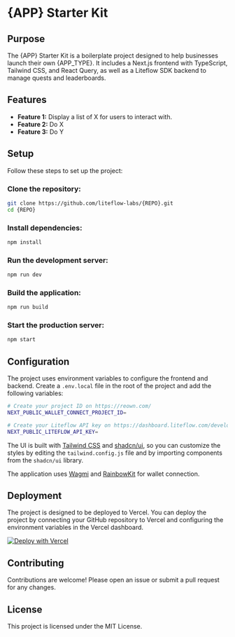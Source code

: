 # {APP} Starter Kit

## Purpose

The {APP} Starter Kit is a boilerplate project designed to help businesses launch their own {APP_TYPE}. It includes a Next.js frontend with TypeScript, Tailwind CSS, and React Query, as well as a Liteflow SDK backend to manage quests and leaderboards.

## Features

- **Feature 1:** Display a list of X for users to interact with.
- **Feature 2:** Do X
- **Feature 3:** Do Y

## Setup

Follow these steps to set up the project:

### Clone the repository:

```bash
git clone https://github.com/liteflow-labs/{REPO}.git
cd {REPO}
```

### Install dependencies:

```bash
npm install
```

### Run the development server:

```bash
npm run dev
```

### Build the application:

```bash
npm run build
```

### Start the production server:

```bash
npm start
```

## Configuration

The project uses environment variables to configure the frontend and backend. Create a `.env.local` file in the root of the project and add the following variables:

```bash
# Create your project ID on https://reown.com/
NEXT_PUBLIC_WALLET_CONNECT_PROJECT_ID=

# Create your Liteflow API key on https://dashboard.liteflow.com/developers
NEXT_PUBLIC_LITEFLOW_API_KEY=
```

The UI is built with [Tailwind CSS](https://tailwindcss.com/) and [shadcn/ui](https://ui.shadcn.com/), so you can customize the styles by editing the `tailwind.config.js` file and by importing components from the `shadcn/ui` library.

The application uses [Wagmi](https://wagmi.sh/) and [RainbowKit](https://www.rainbowkit.com/) for wallet connection.

## Deployment

The project is designed to be deployed to Vercel. You can deploy the project by connecting your GitHub repository to Vercel and configuring the environment variables in the Vercel dashboard.

[![Deploy with Vercel](https://vercel.com/button)](https://vercel.com/new/clone?repository-url=https://github.com/liteflow-labs/{REPO})

## Contributing

Contributions are welcome! Please open an issue or submit a pull request for any changes.

## License

This project is licensed under the MIT License.
